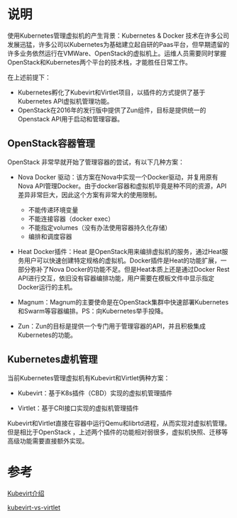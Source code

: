 # 说明

使用Kubernetes管理虚拟机的产生背景：Kubernetes & Docker 技术在许多公司发展迅猛，许多公司以Kubernetes为基础建立起自研的Paas平台，但早期遗留的许多业务依然运行在VMWare、OpenStack的虚拟机上。运维人员需要同时掌握OpenStack和Kubernetes两个平台的技术栈，才能胜任日常工作。

在上述前提下：

- Kubernetes孵化了Kubevirt和Virtlet项目，以插件的方式提供了基于Kubernetes API虚拟机管理功能。
- OpenStack在2016年的发行版中提供了Zun组件，目标是提供统一的Openstack API用于启动和管理容器。

## OpenStack容器管理

OpenStack 非常早就开始了管理容器的尝试，有以下几种方案：

- Nova Docker 驱动：该方案在Nova中实现一个Docker驱动，并复用原有Nova API管理Docker。由于docker容器和虚拟机毕竟是种不同的资源，API差异非常巨大，因此这个方案有非常大的使用限制。

    - 不能传递环境变量
    - 不能连接容器（docker exec）
    - 不能指定volumes（没有办法使用容器持久化存储）
    - 编排和调度容器

- Heat Docker插件：Heat 是OpenStack用来编排虚拟机的服务，通过Heat服务用户可以快速创建特定规格的虚拟机。Docker插件是Heat的功能扩展，一部分弥补了Nova Docker的功能不足。但是Heat本质上还是通过Docker Rest API进行交互，依旧没有容器编排功能，用户需要在模板文件中显示指定Docker运行的主机。

- Magnum：Magnum的主要使命是在OpenStack集群中快速部署Kubernetes和Swarm等容器编排。PS：向Kubernetes举手投降。

- Zun：Zun的目标是提供一个专门用于管理容器的API，并且积极集成Kubernetes的功能。


## Kubernetes虚机管理

当前Kubernetes管理虚拟机有Kubevirt和Virtlet俩种方案：

- Kubevirt：基于K8s插件（CBD）实现的虚拟机管理插件

- Virtlet：基于CRI接口实现的虚拟机管理插件

Kubevirt和Virtlet直接在容器中运行Qemu和librtd进程，从而实现对虚拟机管理。但是相比于OpenStack ，上述两个插件的功能相对弱很多，虚拟机快照、迁移等高级功能需要直接额外实现。



# 参考

[Kubevirt介绍](https://remimin.github.io/2018/09/14/kubevirt/)

[kubevirt-vs-virtlet](https://www.mirantis.com/blog/kubevirt-vs-virtlet-comparison-better/)


